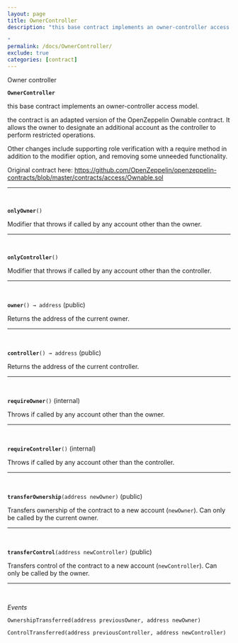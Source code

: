 ```yaml
---
layout: page
title: OwnerController
description: "this base contract implements an owner-controller access model.

"
permalink: /docs/OwnerController/
exclude: true
categories: [contract]
---
```


Owner controller



**`OwnerController`**

this base contract implements an owner-controller access model.



the contract is an adapted version of the OpenZeppelin Ownable contract.
It allows the owner to designate an additional account as the controller to
perform restricted operations.

Other changes include supporting role verification with a require method
in addition to the modifier option, and removing some unneeded functionality.

Original contract here:
https://github.com/OpenZeppelin/openzeppelin-contracts/blob/master/contracts/access/Ownable.sol



****
<br>

**`onlyOwner`**`()`



Modifier that throws if called by any account other than the owner.


****
<br>

**`onlyController`**`()`



Modifier that throws if called by any account other than the controller.




****
<br>

**`owner`**`() → address` (public)



Returns the address of the current owner.




****
<br>

**`controller`**`() → address` (public)



Returns the address of the current controller.




****
<br>

**`requireOwner`**`()` (internal)



Throws if called by any account other than the owner.




****
<br>

**`requireController`**`()` (internal)



Throws if called by any account other than the controller.




****
<br>

**`transferOwnership`**`(address newOwner)` (public)



Transfers ownership of the contract to a new account (`newOwner`).
Can only be called by the current owner.




****
<br>

**`transferControl`**`(address newController)` (public)



Transfers control of the contract to a new account (`newController`).
Can only be called by the owner.




****
<br>

*Events*  


`OwnershipTransferred(address previousOwner, address newOwner)`






`ControlTransferred(address previousController, address newController)`





